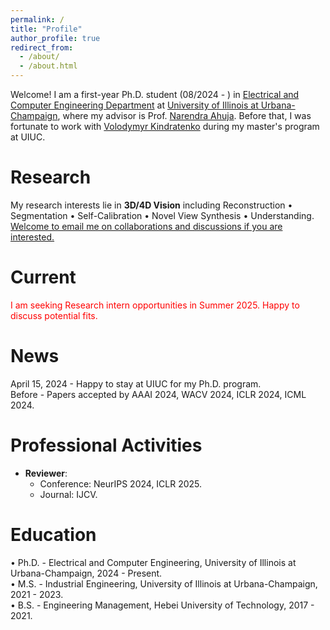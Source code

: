 ```yaml
---
permalink: /
title: "Profile"
author_profile: true
redirect_from: 
  - /about/
  - /about.html
---
```


Welcome! I am a first-year Ph.D. student (08/2024 - ) in [Electrical and Computer Engineering Department](https://ece.illinois.edu/) at [University of Illinois at Urbana-Champaign](https://illinois.edu/), where my advisor is Prof. [Narendra Ahuja](https://scholar.google.ca/citations?user=dY7OSl0AAAAJ&hl=en). Before that, I was fortunate to work with [Volodymyr Kindratenko](https://ece.illinois.edu/about/directory/faculty/kindrtnk) during my master's program at UIUC.

Research
======
My research interests lie in **3D/4D Vision** including Reconstruction • Segmentation • Self-Calibration • Novel View Synthesis • Understanding. <br>
<u>Welcome to email me on collaborations and discussions if you are interested.</u> <br>

Current
======
<span style="color:red">I am seeking Research intern opportunities in Summer 2025. Happy to discuss potential fits.</span> <br>

News
======
April 15, 2024 - Happy to stay at UIUC for my Ph.D. program.<br>
Before - Papers accepted by AAAI 2024, WACV 2024, ICLR 2024, ICML 2024.<be>




Professional Activities
======
- **Reviewer**:
  - Conference: NeurIPS 2024, ICLR 2025.
  - Journal: IJCV.
  

Education
======
• Ph.D. - Electrical and Computer Engineering, University of Illinois at Urbana-Champaign, 2024 - Present. <br>
• M.S. - Industrial Engineering, University of Illinois at Urbana-Champaign, 2021 - 2023. <br>
• B.S. - Engineering Management, Hebei University of Technology, 2017 - 2021. <br>



